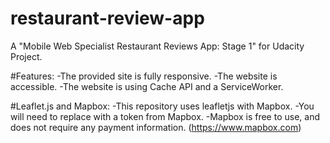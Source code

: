 # restaurant-review-app
 A "Mobile Web Specialist Restaurant Reviews App: Stage 1" for Udacity Project.

#Features:
-The provided site is fully responsive.
-The website is accessible.
-The website is using Cache API and a ServiceWorker.

#Leaflet.js and Mapbox:
-This repository uses leafletjs with Mapbox. 
-You will need to replace <your MAPBOX API KEY HERE> with a token from Mapbox. 
-Mapbox is free to use, and does not require any payment information. (https://www.mapbox.com)
